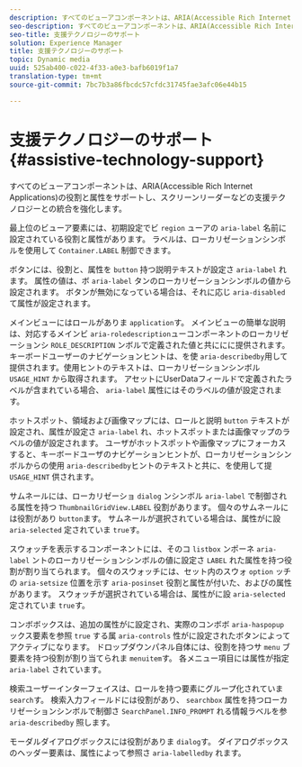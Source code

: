 ```yaml
---
description: すべてのビューアコンポーネントは、ARIA(Accessible Rich Internet Applications)の役割と属性をサポートし、スクリーンリーダーなどの支援テクノロジーとの統合を強化します。
seo-description: すべてのビューアコンポーネントは、ARIA(Accessible Rich Internet Applications)の役割と属性をサポートし、スクリーンリーダーなどの支援テクノロジーとの統合を強化します。
seo-title: 支援テクノロジーのサポート
solution: Experience Manager
title: 支援テクノロジーのサポート
topic: Dynamic media
uuid: 525ab400-c022-4f33-a0e3-bafb6019f1a7
translation-type: tm+mt
source-git-commit: 7bc7b3a86fbcdc57cfdc31745fae3afc06e44b15

---
```



# 支援テクノロジーのサポート{#assistive-technology-support}

すべてのビューアコンポーネントは、ARIA(Accessible Rich Internet Applications)の役割と属性をサポートし、スクリーンリーダーなどの支援テクノロジーとの統合を強化します。

最上位のビューア要素には、初期設定でビ `region` ューアの `aria-label` 名前に設定されている役割と属性があります。 ラベルは、ローカリゼーションシンボルを使用して `Container.LABEL` 制御できます。

ボタンには、役割と、属性を `button` 持つ説明テキストが設定さ `aria-label` れます。 属性の値は、ボ `aria-label` タンのローカリゼーションシンボルの値から設定されます。 ボタンが無効になっている場合は、それに応じ `aria-disabled` て属性が設定されます。

メインビューにはロールがありま `application`す。 メインビューの簡単な説明は、対応するメインビ `aria-roledescription`ューコンポーネントのローカリゼーションシ `ROLE_DESCRIPTION` ンボルで定義された値と共ににに提供されます。 キーボードユーザーのナビゲーションヒントは、を使 `aria-describedby`用して提供されます。使用ヒントのテキストは、ローカリゼーションシンボル `USAGE_HINT` から取得されます。 アセットにUserDataフィールドで定義されたラベルが含まれている場合、 `aria-label` 属性にはそのラベルの値が設定されます。

ホットスポット、領域および画像マップには、ロールと説明 `button` テキストが設定され、属性が設定さ `aria-label` れ、ホットスポットまたは画像マップのラベルの値が設定されます。 ユーザがホットスポットや画像マップにフォーカスすると、キーボードユーザのナビゲーションヒントが、ローカリゼーションシンボルからの使用 `aria-describedby`ヒントのテキストと共に、を使用して提 `USAGE_HINT` 供されます。

サムネールには、ローカリゼーショ `dialog` ンシンボル `aria-label` で制御される属性を持つ `ThumbnailGridView.LABEL` 役割があります。 個々のサムネールには役割があり `button`ます。 サムネールが選択されている場合は、属性がに設 `aria-selected` 定されていま `true`す。

スウォッチを表示するコンポーネントには、そのコ `listbox` ンポーネ `aria-label` ントのローカリゼーションシンボルの値に設定さ `LABEL` れた属性を持つ役割が割り当てられます。 個々のスウォッチには、セット内のスウォ `option` ッチの `aria-setsize` 位置を示す `aria-posinset` 役割と属性が付いた、およびの属性があります。 スウォッチが選択されている場合は、属性がに設 `aria-selected` 定されていま `true`す。

コンボボックスは、追加の属性がに設定され、実際のコンボボ `aria-haspopup` ックス要素を参照 `true` する属 `aria-controls` 性がに設定されたボタンによってアクティブになります。 ドロップダウンパネル自体には、役割を持つサ `menu` ブ要素を持つ役割が割り当てられま `menuitem`す。 各メニュー項目には属性が指定 `aria-label` されています。

検索ユーザーインターフェイスは、ロールを持つ要素にグループ化されていま `search`す。 検索入力フィールドには役割があり、 `searchbox` 属性を持つローカリゼーションシンボルで制御さ `SearchPanel.INFO_PROMPT` れる情報ラベルを参 `aria-describedby` 照します。

モーダルダイアログボックスには役割がありま `dialog`す。 ダイアログボックスのヘッダー要素は、属性によって参照さ `aria-labelledby` れます。
